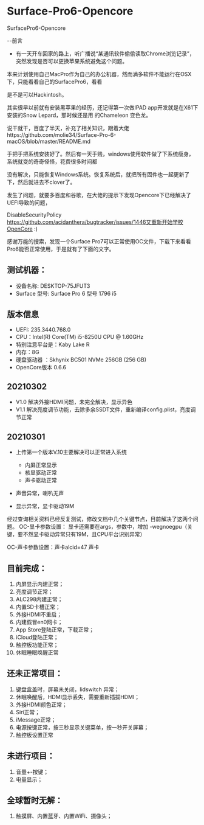 # Surface-Pro6-Opencore
SurfacePro6-Opencore

--前言
- 有一天开车回家的路上，听广播说“某通讯软件偷偷读取Chrome浏览记录”，突然发现是否可以更换苹果系统避免这个问题。

本来计划使用自己MacPro作为自己的办公机器，然而满多软件不能运行在OSX下，只能看看自己的SurfacePro6，看看

是不是可以Hackintosh。

其实很早以前就有安装黑苹果的经历，还记得第一次做IPAD app开发就是在X61下安装的Snow Lepard，那时候还是用
的Chameleon 变色龙。

说干就干，百度了半天，补充了相关知识，跟着大佬https://github.com/molie34/Surface-Pro-6-macOS/blob/master/README.md 

手把手把系统安装好了。然后有一天手贱，windows使用软件做了下系统瘦身，系统就变的奇奇怪怪，花费很多时间都

没有解决，只能恢复Windows系统。恢复系统后，就把所有固件也一起更新了下，然后就进去不clover了。


发生了问题，就要多百度和谷歌，在大佬的提示下发现Opencore下已经解决了UEFI导致的问题，

DisableSecurityPolicy https://github.com/acidanthera/bugtracker/issues/1446又重新开始学校OpenCore :)

感谢万能的搜索，发现一个Surface Pro7可以正常使用OC文件，下载下来看看Pro6能否正常使用，于是就有了下面的文字。



## 测试机器：
- 设备名称: DESKTOP-75JFUT3
- Surface 型号: Surface Pro 6 型号 1796 i5
## 版本信息
- UEFI: 235.3440.768.0
- CPU：Intel(R) Core(TM) i5-8250U CPU @ 1.60GHz
- 特别注意平台是：Kaby Lake R
- 内存：8G
- 硬盘驱动器 ：Skhynix BC501 NVMe 256GB  (256 GB)
- OpenCore版本 0.6.6





## 20210302
- V1.0 解决外接HDMI问题，未完全解决，显示异色
- V1.1 解决亮度调节功能，去除多余SSDT文件，重新编译config.plist，亮度调节正常
## 20210301
- 上传第一个版本V.10主要解决可以正常进入系统

	- 内屏正常显示
	- 核显驱动正常
	- 声卡驱动正常

-  声音异常，喇叭无声
-  显示异常，显卡驱动19M

经过查询相关资料已经反复测试，修改文档中几个关键节点，目前解决了这两个问题。
OC-显卡参数设置：
显卡还需要在args，参数中，增加 -wegnoegpu（关键，要不然显卡驱动异常只有19M，且CPU平台识别异常）

OC-声卡参数设置：声卡alcid=47 声卡


## 目前完成： 
1. 内屏显示内建正常；
3. 亮度调节正常；
4. ALC298内建正常；
5. 内置SD卡槽正常；
6. 外接HDMI不重启；
7. 内建假冒en0网卡；
8. App Store登陆正常，下载正常；
9. iCloud登陆正常；
10. 触控板功能正常；
11. 休眠睡眠唤醒正常

## 还未正常项目：
1. 键盘盒盖时，屏幕未关闭，lidswitch 异常；
2. 休眠唤醒后，HDMI显示丢失，需要重新插拔HDMI；
3. 外接HDMI颜色正常；
4. Siri正常；
5. iMessage正常；
6. 电源按键正常，按三秒显示关键菜单，按一秒开关屏幕；
7. 触控板设置正常

## 未进行项目：
1. 音量+-按键；
1. 电量显示；

## 全球暂时无解：
1. 触摸屏、内置蓝牙、内置WiFi、摄像头；


